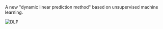 A new "dynamic linear prediction method" based on unsupervised machine learning.

![DLP](https://github.com/user-attachments/assets/72c0d4d2-8262-4ba0-84a0-ad313ad50fc4)
